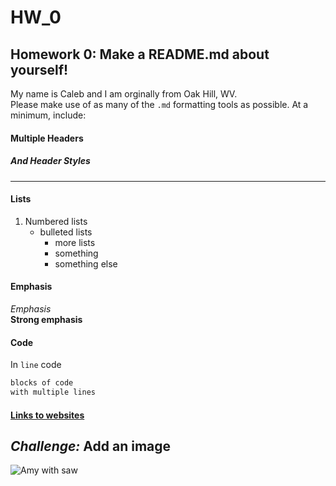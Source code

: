 # HW_0
## Homework 0: Make a README.md about yourself!
My name is Caleb and I am orginally from Oak Hill, WV.  
Please make use of as many of the `.md` formatting tools as possible.  At a minimum, include:

#### Multiple Headers
##### And Header Styles
----------------------  

#### Lists  
   1) Numbered lists
      * bulleted lists
          + more lists 
          + something
          + something else

#### Emphasis
_Emphasis_  
__Strong emphasis__   

#### Code 
In `line` code  

```bash
blocks of code  
with multiple lines  
```
#### [Links to websites](https://amyhessl.faculty.wvu.edu/home)

_Challenge:_ Add an image
---------------------------
![Amy with saw](./images/amy_sawII.JPG)
